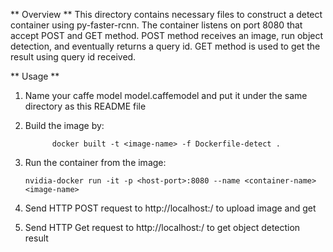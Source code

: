 ** Overview **
This directory contains necessary files to construct a detect container using py-faster-rcnn.
The container listens on port 8080 that accept POST and GET method.
POST method receives an image, run object detection, and eventually returns a query id.
GET method is used to get the result using query id received.

** Usage **

1. Name your caffe model model.caffemodel and put it under the same directory as this README file
2. Build the image by:

             docker built -t <image-name> -f Dockerfile-detect .             

3. Run the container from the image:

       nvidia-docker run -it -p <host-port>:8080 --name <container-name> <image-name>

4. Send HTTP POST request to http://localhost:<host-port>/ to upload image and get <query-id>
5. Send HTTP Get request to http://localhost:<host-port>/<query-id> to get object detection result

